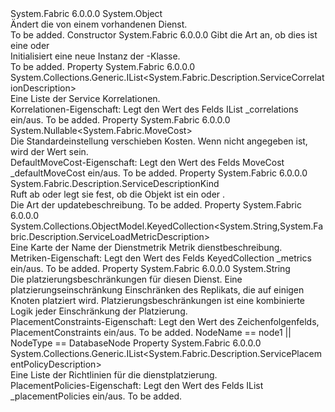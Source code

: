 <Type Name="ServiceUpdateDescription" FullName="System.Fabric.Description.ServiceUpdateDescription">
  <TypeSignature Language="C#" Value="public abstract class ServiceUpdateDescription" />
  <TypeSignature Language="ILAsm" Value=".class public auto ansi abstract beforefieldinit ServiceUpdateDescription extends System.Object" />
  <TypeSignature Language="DocId" Value="T:System.Fabric.Description.ServiceUpdateDescription" />
  <TypeSignature Language="VB.NET" Value="Public MustInherit Class ServiceUpdateDescription" />
  <TypeSignature Language="F#" Value="type ServiceUpdateDescription = class" />
  <AssemblyInfo>
    <AssemblyName>System.Fabric</AssemblyName>
    <AssemblyVersion>6.0.0.0</AssemblyVersion>
  </AssemblyInfo>
  <Base>
    <BaseTypeName>System.Object</BaseTypeName>
  </Base>
  <Interfaces />
  <Docs>
    <summary>
      <para>Ändert die <see cref="T:System.Fabric.Description.ServiceDescription" /> von einem vorhandenen Dienst.</para>
    </summary>
    <remarks>To be added.</remarks>
  </Docs>
  <Members>
    <Member MemberName=".ctor">
      <MemberSignature Language="C#" Value="protected ServiceUpdateDescription (System.Fabric.Description.ServiceDescriptionKind kind);" />
      <MemberSignature Language="ILAsm" Value=".method familyhidebysig specialname rtspecialname instance void .ctor(valuetype System.Fabric.Description.ServiceDescriptionKind kind) cil managed" />
      <MemberSignature Language="DocId" Value="M:System.Fabric.Description.ServiceUpdateDescription.#ctor(System.Fabric.Description.ServiceDescriptionKind)" />
      <MemberSignature Language="VB.NET" Value="Protected Sub New (kind As ServiceDescriptionKind)" />
      <MemberSignature Language="F#" Value="new System.Fabric.Description.ServiceUpdateDescription : System.Fabric.Description.ServiceDescriptionKind -&gt; System.Fabric.Description.ServiceUpdateDescription" Usage="new System.Fabric.Description.ServiceUpdateDescription kind" />
      <MemberType>Constructor</MemberType>
      <AssemblyInfo>
        <AssemblyName>System.Fabric</AssemblyName>
        <AssemblyVersion>6.0.0.0</AssemblyVersion>
      </AssemblyInfo>
      <Parameters>
        <Parameter Name="kind" Type="System.Fabric.Description.ServiceDescriptionKind" />
      </Parameters>
      <Docs>
        <param name="kind">
          <para>Gibt die Art an, ob dies <see cref="T:System.Fabric.Description.ServiceUpdateDescription" /> ist eine <see cref="T:System.Fabric.Description.StatelessServiceUpdateDescription" /> oder<see cref="T:System.Fabric.Description.StatefulServiceUpdateDescription" /></para>
        </param>
        <summary>
          <para>Initialisiert eine neue Instanz der <see cref="T:System.Fabric.Description.ServiceUpdateDescription" />-Klasse.</para>
        </summary>
        <remarks>To be added.</remarks>
      </Docs>
    </Member>
    <Member MemberName="Correlations">
      <MemberSignature Language="C#" Value="public System.Collections.Generic.IList&lt;System.Fabric.Description.ServiceCorrelationDescription&gt; Correlations { get; set; }" />
      <MemberSignature Language="ILAsm" Value=".property instance class System.Collections.Generic.IList`1&lt;class System.Fabric.Description.ServiceCorrelationDescription&gt; Correlations" />
      <MemberSignature Language="DocId" Value="P:System.Fabric.Description.ServiceUpdateDescription.Correlations" />
      <MemberSignature Language="VB.NET" Value="Public Property Correlations As IList(Of ServiceCorrelationDescription)" />
      <MemberSignature Language="F#" Value="member this.Correlations : System.Collections.Generic.IList&lt;System.Fabric.Description.ServiceCorrelationDescription&gt; with get, set" Usage="System.Fabric.Description.ServiceUpdateDescription.Correlations" />
      <MemberType>Property</MemberType>
      <AssemblyInfo>
        <AssemblyName>System.Fabric</AssemblyName>
        <AssemblyVersion>6.0.0.0</AssemblyVersion>
      </AssemblyInfo>
      <ReturnValue>
        <ReturnType>System.Collections.Generic.IList&lt;System.Fabric.Description.ServiceCorrelationDescription&gt;</ReturnType>
      </ReturnValue>
      <Docs>
        <summary>
          <para>
            Eine Liste der Service Korrelationen. <see cref="T:System.Fabric.Description.ServiceCorrelationDescription" /></para>
        </summary>
        <value>
          <para>Korrelationen-Eigenschaft: Legt den Wert des Felds IList _correlations ein/aus.</para>
        </value>
        <remarks>To be added.</remarks>
      </Docs>
    </Member>
    <Member MemberName="DefaultMoveCost">
      <MemberSignature Language="C#" Value="public Nullable&lt;System.Fabric.MoveCost&gt; DefaultMoveCost { get; set; }" />
      <MemberSignature Language="ILAsm" Value=".property instance valuetype System.Nullable`1&lt;valuetype System.Fabric.MoveCost&gt; DefaultMoveCost" />
      <MemberSignature Language="DocId" Value="P:System.Fabric.Description.ServiceUpdateDescription.DefaultMoveCost" />
      <MemberSignature Language="VB.NET" Value="Public Property DefaultMoveCost As Nullable(Of MoveCost)" />
      <MemberSignature Language="F#" Value="member this.DefaultMoveCost : Nullable&lt;System.Fabric.MoveCost&gt; with get, set" Usage="System.Fabric.Description.ServiceUpdateDescription.DefaultMoveCost" />
      <MemberType>Property</MemberType>
      <AssemblyInfo>
        <AssemblyName>System.Fabric</AssemblyName>
        <AssemblyVersion>6.0.0.0</AssemblyVersion>
      </AssemblyInfo>
      <ReturnValue>
        <ReturnType>System.Nullable&lt;System.Fabric.MoveCost&gt;</ReturnType>
      </ReturnValue>
      <Docs>
        <summary>
          <para>
            Die Standardeinstellung verschieben Kosten. <see cref="T:System.Fabric.MoveCost" />Wenn nicht angegeben ist, wird der Wert sein.<see cref="F:System.Fabric.Interop.NativeTypes.FABRIC_MOVE_COST.FABRIC_MOVE_COST_LOW" /></para>
        </summary>
        <value>
          <para>DefaultMoveCost-Eigenschaft: Legt den Wert des Felds MoveCost _defaultMoveCost ein/aus.</para>
        </value>
        <remarks>To be added.</remarks>
      </Docs>
    </Member>
    <Member MemberName="Kind">
      <MemberSignature Language="C#" Value="public System.Fabric.Description.ServiceDescriptionKind Kind { get; }" />
      <MemberSignature Language="ILAsm" Value=".property instance valuetype System.Fabric.Description.ServiceDescriptionKind Kind" />
      <MemberSignature Language="DocId" Value="P:System.Fabric.Description.ServiceUpdateDescription.Kind" />
      <MemberSignature Language="VB.NET" Value="Public ReadOnly Property Kind As ServiceDescriptionKind" />
      <MemberSignature Language="F#" Value="member this.Kind : System.Fabric.Description.ServiceDescriptionKind" Usage="System.Fabric.Description.ServiceUpdateDescription.Kind" />
      <MemberType>Property</MemberType>
      <AssemblyInfo>
        <AssemblyName>System.Fabric</AssemblyName>
        <AssemblyVersion>6.0.0.0</AssemblyVersion>
      </AssemblyInfo>
      <ReturnValue>
        <ReturnType>System.Fabric.Description.ServiceDescriptionKind</ReturnType>
      </ReturnValue>
      <Docs>
        <summary>
          <para>Ruft ab oder legt sie fest, ob die <see cref="T:System.Fabric.Description.ServiceUpdateDescription" /> Objekt ist ein <see cref="T:System.Fabric.Description.StatelessServiceUpdateDescription" /> oder <see cref="T:System.Fabric.Description.StatefulServiceUpdateDescription" />.</para>
        </summary>
        <value>
          <para>Die Art der updatebeschreibung.</para>
        </value>
        <remarks>To be added.</remarks>
      </Docs>
    </Member>
    <Member MemberName="Metrics">
      <MemberSignature Language="C#" Value="public System.Collections.ObjectModel.KeyedCollection&lt;string,System.Fabric.Description.ServiceLoadMetricDescription&gt; Metrics { get; set; }" />
      <MemberSignature Language="ILAsm" Value=".property instance class System.Collections.ObjectModel.KeyedCollection`2&lt;string, class System.Fabric.Description.ServiceLoadMetricDescription&gt; Metrics" />
      <MemberSignature Language="DocId" Value="P:System.Fabric.Description.ServiceUpdateDescription.Metrics" />
      <MemberSignature Language="VB.NET" Value="Public Property Metrics As KeyedCollection(Of String, ServiceLoadMetricDescription)" />
      <MemberSignature Language="F#" Value="member this.Metrics : System.Collections.ObjectModel.KeyedCollection&lt;string, System.Fabric.Description.ServiceLoadMetricDescription&gt; with get, set" Usage="System.Fabric.Description.ServiceUpdateDescription.Metrics" />
      <MemberType>Property</MemberType>
      <AssemblyInfo>
        <AssemblyName>System.Fabric</AssemblyName>
        <AssemblyVersion>6.0.0.0</AssemblyVersion>
      </AssemblyInfo>
      <ReturnValue>
        <ReturnType>System.Collections.ObjectModel.KeyedCollection&lt;System.String,System.Fabric.Description.ServiceLoadMetricDescription&gt;</ReturnType>
      </ReturnValue>
      <Docs>
        <summary>
          <para>
            Eine Karte der Name der Dienstmetrik Metrik dienstbeschreibung. <see cref="T:System.Fabric.Description.ServiceLoadMetricDescription" /></para>
        </summary>
        <value>
          <para>Metriken-Eigenschaft: Legt den Wert des Felds KeyedCollection _metrics ein/aus.</para>
        </value>
        <remarks>To be added.</remarks>
      </Docs>
    </Member>
    <Member MemberName="PlacementConstraints">
      <MemberSignature Language="C#" Value="public string PlacementConstraints { get; set; }" />
      <MemberSignature Language="ILAsm" Value=".property instance string PlacementConstraints" />
      <MemberSignature Language="DocId" Value="P:System.Fabric.Description.ServiceUpdateDescription.PlacementConstraints" />
      <MemberSignature Language="VB.NET" Value="Public Property PlacementConstraints As String" />
      <MemberSignature Language="F#" Value="member this.PlacementConstraints : string with get, set" Usage="System.Fabric.Description.ServiceUpdateDescription.PlacementConstraints" />
      <MemberType>Property</MemberType>
      <AssemblyInfo>
        <AssemblyName>System.Fabric</AssemblyName>
        <AssemblyVersion>6.0.0.0</AssemblyVersion>
      </AssemblyInfo>
      <ReturnValue>
        <ReturnType>System.String</ReturnType>
      </ReturnValue>
      <Docs>
        <summary>
          <para>
            Die platzierungsbeschränkungen für diesen Dienst. Eine platzierungseinschränkung Einschränken des Replikats, die auf einigen Knoten platziert wird.
            Platzierungsbeschränkungen ist eine kombinierte Logik jeder Einschränkung der Platzierung.
            </para>
        </summary>
        <value>
          <para>PlacementConstraints-Eigenschaft: Legt den Wert des Zeichenfolgenfelds, PlacementConstraints ein/aus.</para>
        </value>
        <remarks>To be added.</remarks>
        <example> NodeName == node1 || NodeType == DatabaseNode </example>
      </Docs>
    </Member>
    <Member MemberName="PlacementPolicies">
      <MemberSignature Language="C#" Value="public System.Collections.Generic.IList&lt;System.Fabric.Description.ServicePlacementPolicyDescription&gt; PlacementPolicies { get; set; }" />
      <MemberSignature Language="ILAsm" Value=".property instance class System.Collections.Generic.IList`1&lt;class System.Fabric.Description.ServicePlacementPolicyDescription&gt; PlacementPolicies" />
      <MemberSignature Language="DocId" Value="P:System.Fabric.Description.ServiceUpdateDescription.PlacementPolicies" />
      <MemberSignature Language="VB.NET" Value="Public Property PlacementPolicies As IList(Of ServicePlacementPolicyDescription)" />
      <MemberSignature Language="F#" Value="member this.PlacementPolicies : System.Collections.Generic.IList&lt;System.Fabric.Description.ServicePlacementPolicyDescription&gt; with get, set" Usage="System.Fabric.Description.ServiceUpdateDescription.PlacementPolicies" />
      <MemberType>Property</MemberType>
      <AssemblyInfo>
        <AssemblyName>System.Fabric</AssemblyName>
        <AssemblyVersion>6.0.0.0</AssemblyVersion>
      </AssemblyInfo>
      <ReturnValue>
        <ReturnType>System.Collections.Generic.IList&lt;System.Fabric.Description.ServicePlacementPolicyDescription&gt;</ReturnType>
      </ReturnValue>
      <Docs>
        <summary>
          <para>
            Eine Liste der Richtlinien für die dienstplatzierung. <see cref="T:System.Fabric.Description.ServicePlacementPolicyDescription" /></para>
        </summary>
        <value>
          <para>PlacementPolicies-Eigenschaft: Legt den Wert des Felds IList _placementPolicies ein/aus.</para>
        </value>
        <remarks>To be added.</remarks>
      </Docs>
    </Member>
  </Members>
</Type>